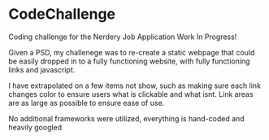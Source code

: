 CodeChallenge
=============
Coding challenge for the Nerdery Job Application Work In Progress!

Given a PSD, my challenege was to re-create a static webpage that could be easily dropped in to a fully functioning website, with fully functioning links and javascript. 

I have extrapolated on a few items not show, such as making sure each link changes color to ensure users what is clickable and what isnt. Link areas are as large as possible to ensure ease of use.

No additional frameworks were utilized, everything is hand-coded and heavily googled
